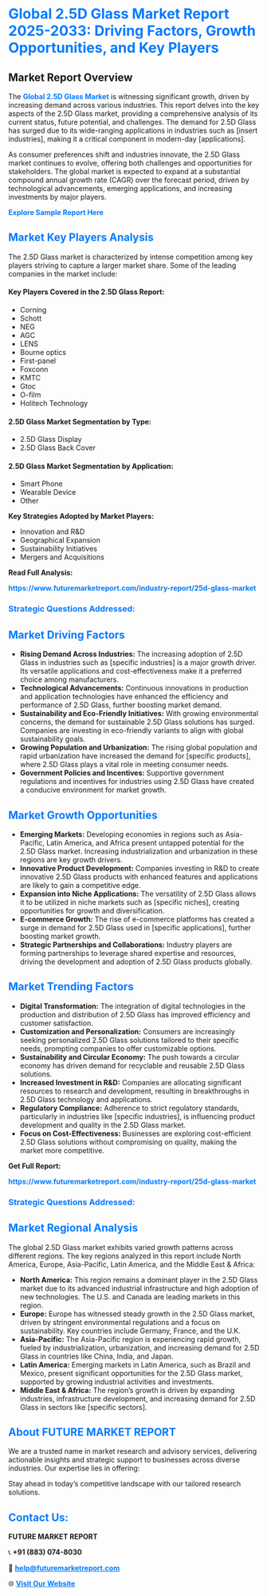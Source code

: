 <h1 style="color: #007BFF;">Global 2.5D Glass Market Report 2025-2033: Driving Factors, Growth Opportunities, and Key Players</h1>

<section id="overview">
<h2>Market Report Overview</h2>
<p>The <a href="https://www.futuremarketreport.com/industry-report/25d-glass-market" style="color: #007BFF; text-decoration: none;"><strong>Global 2.5D Glass Market</strong></a> is witnessing significant growth, driven by increasing demand across various industries. This report delves into the key aspects of the 2.5D Glass market, providing a comprehensive analysis of its current status, future potential, and challenges. The demand for 2.5D Glass has surged due to its wide-ranging applications in industries such as [insert industries], making it a critical component in modern-day [applications].</p>
<p>As consumer preferences shift and industries innovate, the 2.5D Glass market continues to evolve, offering both challenges and opportunities for stakeholders. The global market is expected to expand at a substantial compound annual growth rate (CAGR) over the forecast period, driven by technological advancements, emerging applications, and increasing investments by major players.</p>
</section>

<section id="overview">
<p><a href="https://www.futuremarketreport.com/request-sample/reportId=89423" style="color: #007BFF; text-decoration: none;"><strong>Explore Sample Report Here</strong></a></p>
</section>

<section id="key-players">
<h2 style="color: #007BFF;">Market Key Players Analysis</h2>
<p>The 2.5D Glass market is characterized by intense competition among key players striving to capture a larger market share. Some of the leading companies in the market include:</p>
<h4>Key Players Covered in the 2.5D Glass Report:</h4>
<ul><li>Corning</li><li>Schott</li><li>NEG</li><li>AGC</li><li>LENS</li><li>Bourne optics</li><li>First-panel</li><li>Foxconn</li><li>KMTC</li><li>Gtoc</li><li>O-film</li><li>Holitech Technology</li></ul>
<h4>2.5D Glass Market Segmentation by Type:</h4>
<ul><li>2.5D Glass Display</li><li>2.5D Glass Back Cover</li></ul>

<h4>2.5D Glass Market Segmentation by Application:</h4>
<ul><li>Smart Phone</li><li>Wearable Device</li><li>Other</li></ul>
<p><strong>Key Strategies Adopted by Market Players:</strong></p>
<ul>
<li>Innovation and R&D</li>
<li>Geographical Expansion</li>
<li>Sustainability Initiatives</li>
<li>Mergers and Acquisitions</li>
</ul>
</section>

<section>
<p><strong>Read Full Analysis: </strong></p><a href="https://www.futuremarketreport.com/industry-report/25d-glass-market" style="color: #007BFF; text-decoration: none;"><strong>https://www.futuremarketreport.com/industry-report/25d-glass-market</strong></a>
<h3 style="color: #007BFF;">Strategic Questions Addressed:</h3>
</section>

<section id="driving-factors">
<h2 style="color: #007BFF;">Market Driving Factors</h2>
<ul>
<li><strong>Rising Demand Across Industries:</strong> The increasing adoption of 2.5D Glass in industries such as [specific industries] is a major growth driver. Its versatile applications and cost-effectiveness make it a preferred choice among manufacturers.</li>
<li><strong>Technological Advancements:</strong> Continuous innovations in production and application technologies have enhanced the efficiency and performance of 2.5D Glass, further boosting market demand.</li>
<li><strong>Sustainability and Eco-Friendly Initiatives:</strong> With growing environmental concerns, the demand for sustainable 2.5D Glass solutions has surged. Companies are investing in eco-friendly variants to align with global sustainability goals.</li>
<li><strong>Growing Population and Urbanization:</strong> The rising global population and rapid urbanization have increased the demand for [specific products], where 2.5D Glass plays a vital role in meeting consumer needs.</li>
<li><strong>Government Policies and Incentives:</strong> Supportive government regulations and incentives for industries using 2.5D Glass have created a conducive environment for market growth.</li>
</ul>
</section>

<section id="growth-opportunities">
<h2 style="color: #007BFF;">Market Growth Opportunities</h2>
<ul>
<li><strong>Emerging Markets:</strong> Developing economies in regions such as Asia-Pacific, Latin America, and Africa present untapped potential for the 2.5D Glass market. Increasing industrialization and urbanization in these regions are key growth drivers.</li>
<li><strong>Innovative Product Development:</strong> Companies investing in R&D to create innovative 2.5D Glass products with enhanced features and applications are likely to gain a competitive edge.</li>
<li><strong>Expansion into Niche Applications:</strong> The versatility of 2.5D Glass allows it to be utilized in niche markets such as [specific niches], creating opportunities for growth and diversification.</li>
<li><strong>E-commerce Growth:</strong> The rise of e-commerce platforms has created a surge in demand for 2.5D Glass used in [specific applications], further boosting market growth.</li>
<li><strong>Strategic Partnerships and Collaborations:</strong> Industry players are forming partnerships to leverage shared expertise and resources, driving the development and adoption of 2.5D Glass products globally.</li>
</ul>
</section>

<section id="trending-factors">
<h2 style="color: #007BFF;">Market Trending Factors</h2>
<ul>
<li><strong>Digital Transformation:</strong> The integration of digital technologies in the production and distribution of 2.5D Glass has improved efficiency and customer satisfaction.</li>
<li><strong>Customization and Personalization:</strong> Consumers are increasingly seeking personalized 2.5D Glass solutions tailored to their specific needs, prompting companies to offer customizable options.</li>
<li><strong>Sustainability and Circular Economy:</strong> The push towards a circular economy has driven demand for recyclable and reusable 2.5D Glass solutions.</li>
<li><strong>Increased Investment in R&D:</strong> Companies are allocating significant resources to research and development, resulting in breakthroughs in 2.5D Glass technology and applications.</li>
<li><strong>Regulatory Compliance:</strong> Adherence to strict regulatory standards, particularly in industries like [specific industries], is influencing product development and quality in the 2.5D Glass market.</li>
<li><strong>Focus on Cost-Effectiveness:</strong> Businesses are exploring cost-efficient 2.5D Glass solutions without compromising on quality, making the market more competitive.</li>
</ul>
</section>

<section>
<p><strong>Get Full Report: </strong></p><a href="https://www.futuremarketreport.com/industry-report/25d-glass-market" style="color: #007BFF; text-decoration: none;"><strong>https://www.futuremarketreport.com/industry-report/25d-glass-market</strong></a>
<h3 style="color: #007BFF;">Strategic Questions Addressed:</h3>
</section>


<section id="regional-analysis">
<h2 style="color: #007BFF;">Market Regional Analysis</h2>
<p>The global 2.5D Glass market exhibits varied growth patterns across different regions. The key regions analyzed in this report include North America, Europe, Asia-Pacific, Latin America, and the Middle East & Africa:</p>
<ul>
<li><strong>North America:</strong> This region remains a dominant player in the 2.5D Glass market due to its advanced industrial infrastructure and high adoption of new technologies. The U.S. and Canada are leading markets in this region.</li>
<li><strong>Europe:</strong> Europe has witnessed steady growth in the 2.5D Glass market, driven by stringent environmental regulations and a focus on sustainability. Key countries include Germany, France, and the U.K.</li>
<li><strong>Asia-Pacific:</strong> The Asia-Pacific region is experiencing rapid growth, fueled by industrialization, urbanization, and increasing demand for 2.5D Glass in countries like China, India, and Japan.</li>
<li><strong>Latin America:</strong> Emerging markets in Latin America, such as Brazil and Mexico, present significant opportunities for the 2.5D Glass market, supported by growing industrial activities and investments.</li>
<li><strong>Middle East & Africa:</strong> The region’s growth is driven by expanding industries, infrastructure development, and increasing demand for 2.5D Glass in sectors like [specific sectors].</li>
</ul>
</section>

<footer>
<h2 style="color: #007BFF;">About FUTURE MARKET REPORT</h2>
<p>We are a trusted name in market research and advisory services, delivering actionable insights and strategic support to businesses across diverse industries. Our expertise lies in offering:</p>

<p>Stay ahead in today’s competitive landscape with our tailored research solutions.</p>

<h2 style="color: #007BFF;">Contact Us:</h2>
<p><strong>FUTURE MARKET REPORT</strong></p>
<p>📞 <strong>+91 (883) 074-8030</strong></p>
<p>📧 <strong><a href="mailto:help@futuremarketreport.com" style="color: #007BFF;">help@futuremarketreport.com</a></strong></p>
<p>🌐 <strong><a href="https://www.futuremarketreport.com/" style="color: #007BFF;">Visit Our Website</a></strong></p>
</footer>